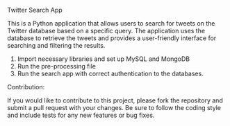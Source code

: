 Twitter Search App

This is a Python application that allows users to search for tweets on the Twitter database based on a specific query. The application uses the database to retrieve the tweets and provides a user-friendly interface for searching and filtering the results.

1. Import necessary libraries and set up MySQL and MongoDB
2. Run the pre-processing file
3. Run the search app with correct authentication to the databases.

Contribution:

If you would like to contribute to this project, please fork the repository and submit a pull request with your changes. Be sure to follow the coding style and include tests for any new features or bug fixes.




